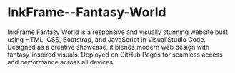 # InkFrame--Fantasy-World
InkFrame Fantasy World is a responsive and visually stunning website built using HTML, CSS, Bootstrap, and JavaScript in Visual Studio Code. Designed as a creative showcase, it blends modern web design with fantasy-inspired visuals. Deployed on GitHub Pages for seamless access and performance across all devices.
